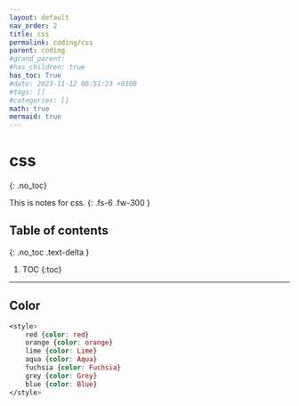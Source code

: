 ```yaml
---
layout: default
nav_order: 2
title: css
permalink: coding/css
parent: coding
#grand_parent: 
#has_children: true
has_toc: True
#date: 2023-11-12 08:51:23 +0300
#tags: []
#categories: []
math: true
mermaid: true
---
```


# css
{: .no_toc}

This is notes for css.
{: .fs-6 .fw-300 }

## Table of contents
{: .no_toc .text-delta }

1. TOC
{:toc}

---

## Color

```css
<style>
	red {color: red}
	orange {color: orange}
	lime {color: Lime}
	aqua {color: Aqua}
	fuchsia {color: Fuchsia}
	grey {color: Grey}
	blue {color: Blue}
</style>
```
